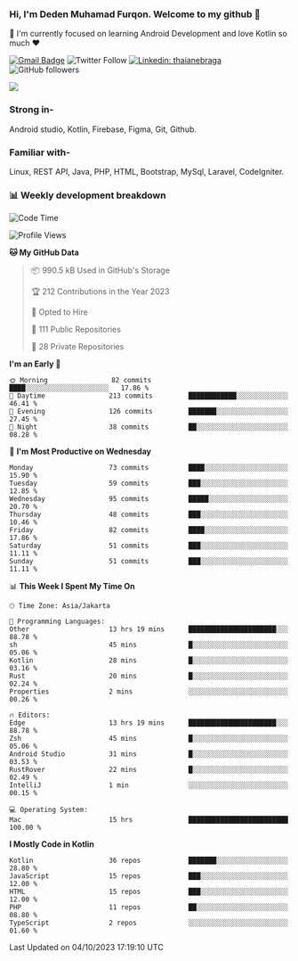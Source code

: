 ### Hi, I'm Deden Muhamad Furqon. Welcome to my github 👋

<!--
**furqoncreative/furqoncreative** is a ✨ _special_ ✨ repository because its `README.md` (this file) appears on your GitHub profile.

Here are some ideas to get you started:

- 🔭 I’m currently working on ...
- 👯 I’m looking to collaborate on ...
- 🤔 I’m looking for help with ...
- 💬 Ask me about ...
- 📫 How to reach me: ...
- 😄 Pronouns: ...
- ⚡ Fun fact: ...
-->

  🌱 I'm currently focused on learning Android Development and love Kotlin so much ❤ 

[![Gmail Badge](https://img.shields.io/badge/-furqoncreative24@gmail.com-c14438?style=flat-square&logo=Gmail&logoColor=white&link=mailto:furqoncreative24@gmail.com)](mailto:furqoncreative24@gmail.com)
![Twitter Follow](https://img.shields.io/twitter/follow/furqoncreative?label=Follow)
[![Linkedin: thaianebraga](https://img.shields.io/badge/-Deden_Muhamad_Furqon-blue?style=flat-square&logo=Linkedin&logoColor=white&link=https://www.linkedin.com/in/anmol-p-singh/)](https://www.linkedin.com/in/furqoncreative/)
![GitHub followers](https://img.shields.io/github/followers/furqoncreative?label=Follow&style=social)

<img src="https://github-readme-stats.vercel.app/api?username=furqoncreative&hide=stars&show_icons=true&count_private=true&include_all_commits=true&title_color=#008080&icon_color=#008080&hide_border=true" width="">

### Strong in-

Android studio, Kotlin, Firebase, Figma, Git, Github.

### Familiar with-
Linux, REST API, Java, PHP, HTML, Bootstrap, MySql, Laravel, CodeIgniter.

### 📊 Weekly development breakdown

<!--START_SECTION:waka-->
![Code Time](http://img.shields.io/badge/Code%20Time-1%2C306%20hrs%2053%20mins-blue)

![Profile Views](http://img.shields.io/badge/Profile%20Views-12-blue)

**🐱 My GitHub Data** 

> 📦 990.5 kB Used in GitHub's Storage 
 > 
> 🏆 212 Contributions in the Year 2023
 > 
> 💼 Opted to Hire
 > 
> 📜 111 Public Repositories 
 > 
> 🔑 28 Private Repositories 
 > 
**I'm an Early 🐤** 

```text
🌞 Morning                82 commits          ████░░░░░░░░░░░░░░░░░░░░░   17.86 % 
🌆 Daytime                213 commits         ████████████░░░░░░░░░░░░░   46.41 % 
🌃 Evening                126 commits         ███████░░░░░░░░░░░░░░░░░░   27.45 % 
🌙 Night                  38 commits          ██░░░░░░░░░░░░░░░░░░░░░░░   08.28 % 
```
📅 **I'm Most Productive on Wednesday** 

```text
Monday                   73 commits          ████░░░░░░░░░░░░░░░░░░░░░   15.90 % 
Tuesday                  59 commits          ███░░░░░░░░░░░░░░░░░░░░░░   12.85 % 
Wednesday                95 commits          █████░░░░░░░░░░░░░░░░░░░░   20.70 % 
Thursday                 48 commits          ███░░░░░░░░░░░░░░░░░░░░░░   10.46 % 
Friday                   82 commits          ████░░░░░░░░░░░░░░░░░░░░░   17.86 % 
Saturday                 51 commits          ███░░░░░░░░░░░░░░░░░░░░░░   11.11 % 
Sunday                   51 commits          ███░░░░░░░░░░░░░░░░░░░░░░   11.11 % 
```


📊 **This Week I Spent My Time On** 

```text
🕑︎ Time Zone: Asia/Jakarta

💬 Programming Languages: 
Other                    13 hrs 19 mins      ██████████████████████░░░   88.78 % 
sh                       45 mins             █░░░░░░░░░░░░░░░░░░░░░░░░   05.06 % 
Kotlin                   28 mins             █░░░░░░░░░░░░░░░░░░░░░░░░   03.16 % 
Rust                     20 mins             █░░░░░░░░░░░░░░░░░░░░░░░░   02.24 % 
Properties               2 mins              ░░░░░░░░░░░░░░░░░░░░░░░░░   00.26 % 

🔥 Editors: 
Edge                     13 hrs 19 mins      ██████████████████████░░░   88.78 % 
Zsh                      45 mins             █░░░░░░░░░░░░░░░░░░░░░░░░   05.06 % 
Android Studio           31 mins             █░░░░░░░░░░░░░░░░░░░░░░░░   03.53 % 
RustRover                22 mins             █░░░░░░░░░░░░░░░░░░░░░░░░   02.49 % 
IntelliJ                 1 min               ░░░░░░░░░░░░░░░░░░░░░░░░░   00.15 % 

💻 Operating System: 
Mac                      15 hrs              █████████████████████████   100.00 % 
```

**I Mostly Code in Kotlin** 

```text
Kotlin                   36 repos            ███████░░░░░░░░░░░░░░░░░░   28.80 % 
JavaScript               15 repos            ███░░░░░░░░░░░░░░░░░░░░░░   12.00 % 
HTML                     15 repos            ███░░░░░░░░░░░░░░░░░░░░░░   12.00 % 
PHP                      11 repos            ██░░░░░░░░░░░░░░░░░░░░░░░   08.80 % 
TypeScript               2 repos             ░░░░░░░░░░░░░░░░░░░░░░░░░   01.60 % 
```




 Last Updated on 04/10/2023 17:19:10 UTC
<!--END_SECTION:waka-->
